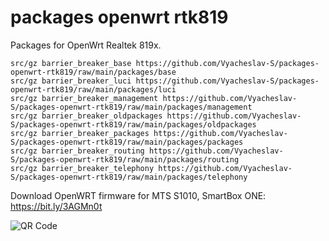 # packages openwrt rtk819
Packages for OpenWrt Realtek 819x.
```
src/gz barrier_breaker_base https://github.com/Vyacheslav-S/packages-openwrt-rtk819/raw/main/packages/base
src/gz barrier_breaker_luci https://github.com/Vyacheslav-S/packages-openwrt-rtk819/raw/main/packages/luci
src/gz barrier_breaker_management https://github.com/Vyacheslav-S/packages-openwrt-rtk819/raw/main/packages/management
src/gz barrier_breaker_oldpackages https://github.com/Vyacheslav-S/packages-openwrt-rtk819/raw/main/packages/oldpackages
src/gz barrier_breaker_packages https://github.com/Vyacheslav-S/packages-openwrt-rtk819/raw/main/packages/packages
src/gz barrier_breaker_routing https://github.com/Vyacheslav-S/packages-openwrt-rtk819/raw/main/packages/routing
src/gz barrier_breaker_telephony https://github.com/Vyacheslav-S/packages-openwrt-rtk819/raw/main/packages/telephony
```


Download OpenWRT firmware for MTS S1010, SmartBox ONE:  https://bit.ly/3AGMn0t

![QR Code](https://i.imgur.com/uckd6hS.png)

